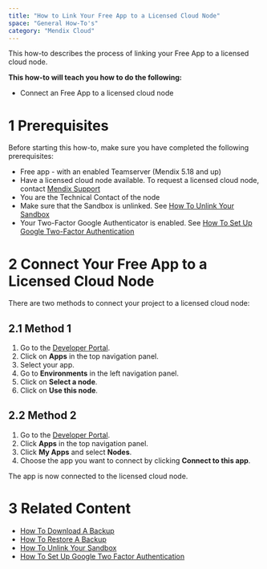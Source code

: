 ```yaml
---
title: "How to Link Your Free App to a Licensed Cloud Node"
space: "General How-To's"
category: "Mendix Cloud"
---
```


This how-to describes the process of linking your Free App to a licensed cloud node.

**This how-to will teach you how to do the following:**

*   Connect an Free App to a licensed cloud node

# 1 Prerequisites

Before starting this how-to, make sure you have completed the following prerequisites:

*   Free app - with an enabled Teamserver (Mendix 5.18 and up)
*   Have a licensed cloud node available. To request a licensed cloud node, contact [Mendix Support](https://support.mendix.com/hc/en-us)
*   You are the Technical Contact of the node
*   Make sure that the Sandbox is unlinked. See [How To Unlink Your Sandbox](how-to-unlink-sandbox)
*   Your Two-Factor Google Authenticator is enabled. See [How To Set Up Google Two-Factor Authentication](/howtogeneral/support/how-to-set-up-two-factor-authentication-with-google-authenticator)

# 2 Connect Your Free App to a Licensed Cloud Node
There are two methods to connect your project to a licensed cloud node:

## 2.1 Method 1

1.  Go to the [Developer Portal](http://home.mendix.com).
2.  Click on **Apps** in the top navigation panel.
2.  Select your app.
3.  Go to **Environments** in the left navigation panel.
4.  Click on **Select a node**.
5.  Click on **Use this node**.

## 2.2 Method 2

1.  Go to the [Developer Portal](http://home.mendix.com).
2.  Click **Apps** in the top navigation panel.
2.  Click **My Apps** and select **Nodes**.
3.  Choose the app you want to connect by clicking **Connect to this app**.

The app is now connected to the licensed cloud node.

# 3 Related Content
*   [How To Download A Backup](how-to-download-a-backup)
*   [How To Restore A Backup](how-to-restore-a-backup)
*   [How To Unlink Your Sandbox](how-to-unlink-sandbox)
*   [How To Set Up Google Two Factor Authentication](/howtogeneral/support/how-to-set-up-two-factor-authentication-with-google-authenticator)
